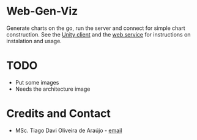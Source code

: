 # Web-Gen-Viz
Generate charts on the go, run the server and connect for simple chart construction.
See the [Unity client](https://github.com/tiagodavi70/Web-Gen-Viz/tree/master/unity-client) and the [web service](https://github.com/tiagodavi70/Web-Gen-Viz/tree/master/chart-generation-service/) for instructions on instalation and usage.


# TODO
* Put some images
* Needs the architecture image

# Credits and Contact
* MSc. Tiago Davi Oliveira de Araújo - [email](tiagodavi70@gmail.com)
